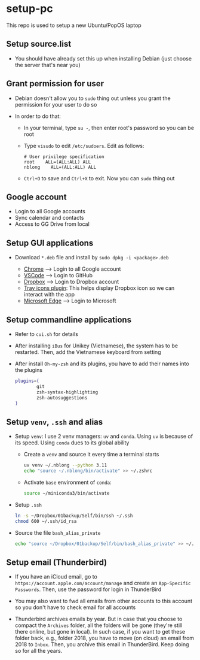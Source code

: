 # setup-pc

This repo is used to setup a new Ubuntu/PopOS laptop

## Setup source.list

- You should have already set this up when installing Debian (just choose the server that's near you)

## Grant permission for user

- Debian doesn't allow you to `sudo` thing out unless you grant the permission for your user to do so

- In order to do that:

    - In your terminal, type `su -`, then enter root's password so you can be root
    - Type `visudo` to edit `/etc/sudoers`. Edit as follows:

        ```
        # User privilege specification
        root    ALL=(ALL:ALL) ALL
        nblong    ALL=(ALL:ALL) ALL
        ```

    - `Ctrl+O` to save and `Ctrl+X` to exit. Now you can `sudo` thing out

## Google account

- Login to all Google accounts
- Sync calendar and contacts
- Access to GG Drive from local

## Setup GUI applications

- Download `*.deb` file and install by `sudo dpkg -i <package>.deb`

    - [Chrome](https://www.google.com/intl/vi_vn/chrome/) --> Login to all Google account
    - [VSCode](https://code.visualstudio.com/download) --> Login to GitHub
    - [Dropbox](https://www.dropbox.com/install-linux) --> Login to Dropbox account
    - [Tray icons plugin](https://extensions.gnome.org/extension/2890/tray-icons-reloaded/): This helps display Dropbox icon so we can interact with the app
    - [Microsoft Edge](https://www.microsoft.com/vi-vn/edge/?form=MA13FJ) --> Login to Microsoft

## Setup commandline applications

- Refer to `cui.sh` for details

- After installing `iBus` for Unikey (Vietnamese), the system has to be restarted. Then, add the Vietnamese keyboard from setting

- After install `Oh-my-zsh` and its plugins, you have to add their names into the plugins

    ```bash
    plugins=(
            git
            zsh-syntax-highlighting
            zsh-autosuggestions
    )

    ```

## Setup `venv`, `.ssh` and alias

- Setup `venv`: I use 2 venv managers: `uv` and `conda`. Using `uv` is because of its speed. Using `conda` dues to its global ability

    - Create a `venv` and source it every time a terminal starts

        ```bash
        uv venv ~/.nblong --python 3.11
        echo "source ~/.nblong/bin/activate" >> ~/.zshrc
        ```

    - Activate `base` environment of `conda`:

        ```bash
        source ~/miniconda3/bin/activate
        ```

- Setup `.ssh`

    ```bash
    ln -s ~/Dropbox/01backup/Self/bin/ssh ~/.ssh
    chmod 600 ~/.ssh/id_rsa
    ```

- Source the file `bash_alias_private`

    ```bash
    echo "source ~/Dropbox/01backup/Self/bin/bash_alias_private" >> ~/.zshrc
    ```

## Setup email (Thunderbird)

- If you have an iCloud email, go to `https://account.apple.com/account/manage` and create an `App-Specific Passwords`. Then, use the password for login in ThunderBird

- You may also want to fwd all emails from other accounts to this account so you don't have to check email for all accounts

- Thunderbird archives emails by year. But in case that you choose to compact the `Archives` folder, all the folders will be gone (they're still there online, but gone in local). In such case, if you want to get these folder back, e.g., folder 2018, you have to move (on cloud) an email from 2018 to `Inbox`. Then, you archive this email in ThunderBird. Keep doing so for all the years.
